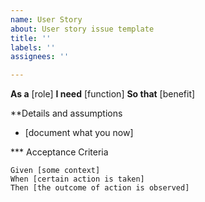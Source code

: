 ```yaml
---
name: User Story
about: User story issue template
title: ''
labels: ''
assignees: ''

---
```


**As a** [role]
**I need** [function]
**So that** [benefit]

**Details and assumptions
* [document what you now]

*** Acceptance Criteria

```gherkin
Given [some context]
When [certain action is taken]
Then [the outcome of action is observed]
```
